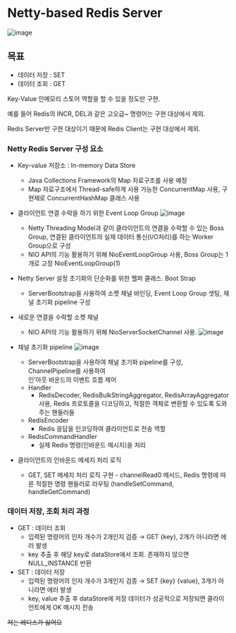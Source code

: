 # Netty-based Redis Server
![image](https://github.com/user-attachments/assets/8b49a2f2-de6b-4e9a-ab9d-f5c475c8eab5)

## 목표

- 데이터 저장 : SET
- 데이터 조회 : GET

Key-Value 인메모리 스토어 역할을 할 수 있을 정도만 구현.

예를 들어 Redis의 INCR, DEL과 같은 고오급~ 명령어는 구현 대상에서 제외.

Redis Server만 구현 대상이기 때문에 Redis Client는 구현 대상에서 제외.

### Netty Redis Server 구성 요소

- Key-value 저장소 : In-memory Data Store
    - Java Collections Framework의 Map 자료구조를 사용 예정
    - Map 자료구조에서 Thread-safe하게 사용 가능한 ConcurrentMap 사용,
      구현체로 ConcurrentHashMap 클래스 사용
- 클라이언트 연결 수락을 하기 위한 Event Loop Group
     ![image](https://github.com/user-attachments/assets/e9a612e5-9d53-4192-9c8a-78cfd328dc92)

    - Netty Threading Model과 같이 클라이언트의 연결을 수락할 수 있는 Boss Group,
      연결된 클라이언트의 실제 데이터 통신(I/O처리)를 하는 Worker Group으로 구성
    - NIO API의 기능 활용하기 위해 NioEventLoopGroup 사용, Boss Group는 1개로 고정 NioEventLoopGroup(1)
- Netty Server 설정 초기화의 단순화를 위한 헬퍼 클래스. Boot Strap
    - ServerBootstrap을 사용하여 소켓 채널 바인딩, Event Loop Group 셋팅, 채널 초기화 pipeline 구성
- 새로운 연결을 수락할 소켓 채널
    - NIO API의 기능 활용하기 위해 NioServerSocketChannel 사용.
![image](https://github.com/user-attachments/assets/60b5ddd6-9cd1-419f-af83-2c4ee33704d0)

- 채널 초기화 pipeline
  ![image](https://github.com/user-attachments/assets/6150cbb9-2d68-4387-ae60-6467c90c03f2)

    - ServerBootstrap을 사용하여 채널 초기화 pipeline를 구성, ChannelPipeline를 사용하여  
      인’아웃 바운드의 이벤트 흐름 제어
    - Handler
        - RedisDecoder, RedisBulkStringAggregator, RedisArrayAggregator 사용,
          Redis 프로토콜을 디코딩하고, 적절한 객체로 변환할 수 있도록 도와주는 핸들러들
    - RedisEncoder
        - Redis 응답을 인코딩하여 클라이언트로 전송 역할
    - RedisCommandHandler
        - 실제 Redis 명령(인바운드 메시지)을 처리
- 클라이언트의 인바운드 메세지 처리 로직
    - GET, SET 메세지 처리 로직 구현 - channelRead0 메서드,
      Redis 명령에 따른 적절한 명령 핸들러로 라우팅 (handleSetCommand, handleGetCommand)

### 데이터 저장, 조회 처리 과정

- GET : 데이터 조회
    - 입력된 명령어의 인자 개수가 2개인지 검증 → GET {key}, 2개가 아니라면 에러 발생
    - key 추출 후 해당 key로 dataStore에서 조회. 존재하지 않으면 NULL_INSTANCE 반환
- SET : 데이터 저장
    - 입력된 명령어의 인자 개수가 3개인지 검증 → SET {key} {value}, 3개가 아니라면 에러 발생
    - key, value 추출 후 dataStore에 저장
      데이터가 성공적으로 저장되면 클라이언트에게 OK 메시지 전송




<s>저는 레디스가 싫어요</s>
